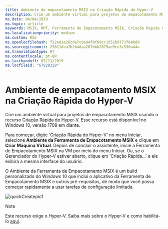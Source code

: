 ```yaml
---
title: Ambiente de empacotamento MSIX na Criação Rápida do Hyper-V
description: Crie um ambiente virtual para projetos de empacotamento MSIX usando o recurso Criação Rápida do Hyper-V.
ms.date: 04/04/2019
ms.topic: article
keywords: MSIX, MPT, Ferramenta de Empacotamento MSIX, Criação Rápida do Hyper-V
ms.localizationpriority: medium
ms.custom: RS5
ms.openlocfilehash: f22e81e26cda7c8e94f8f89cc1551b8771f640dd
ms.sourcegitcommit: 25811dea7b2b4daa267bbb2879ae9ce3c530a44a
ms.translationtype: HT
ms.contentlocale: pt-BR
ms.lasthandoff: 07/11/2019
ms.locfileid: "67829329"
---
```

# <a name="msix-packaging-environment-on-hyper-v-quick-create"></a>Ambiente de empacotamento MSIX na Criação Rápida do Hyper-V
 
Crie um ambiente virtual para projetos de empacotamento MSIX usando o recurso [Criação Rápida do Hyper-V](https://docs.microsoft.com/virtualization/hyper-v-on-windows/quick-start/quick-create-virtual-machine). Esse recurso está disponível no Windows 10, versão 1709 em diante.

Para começar, digite 'Criação Rápida do Hyper-V' no menu Iniciar, selecione **Ambiente da Ferramenta de Empacotamento MSIX** e clique em **Criar Máquina Virtual**. Depois de concluir o assistente, inicie a Ferramenta de Empacotamento MSIX na VM por meio do menu Iniciar. Ou, se o Gerenciador do Hyper-V estiver aberto, clique em 'Criação Rápida...' e ele exibirá a mesma interface do usuário.

O Ambiente da Ferramenta de Empacotamento MSIX é um build personalizado do Windows 10 que inclui o aplicativo da Ferramenta de Empacotamento MSIX e outros pré-requisitos, de modo que você possa começar rapidamente a usar tarefas de configuração limitada.

![quickCreatepic1](images/quickCreatepic1.png)

> [!NOTE]
> Este recurso exige o Hyper-V. Saiba mais sobre o Hyper-V e como habilitá-lo [aqui](https://docs.microsoft.com/virtualization/hyper-v-on-windows/quick-start/enable-hyper-v).

